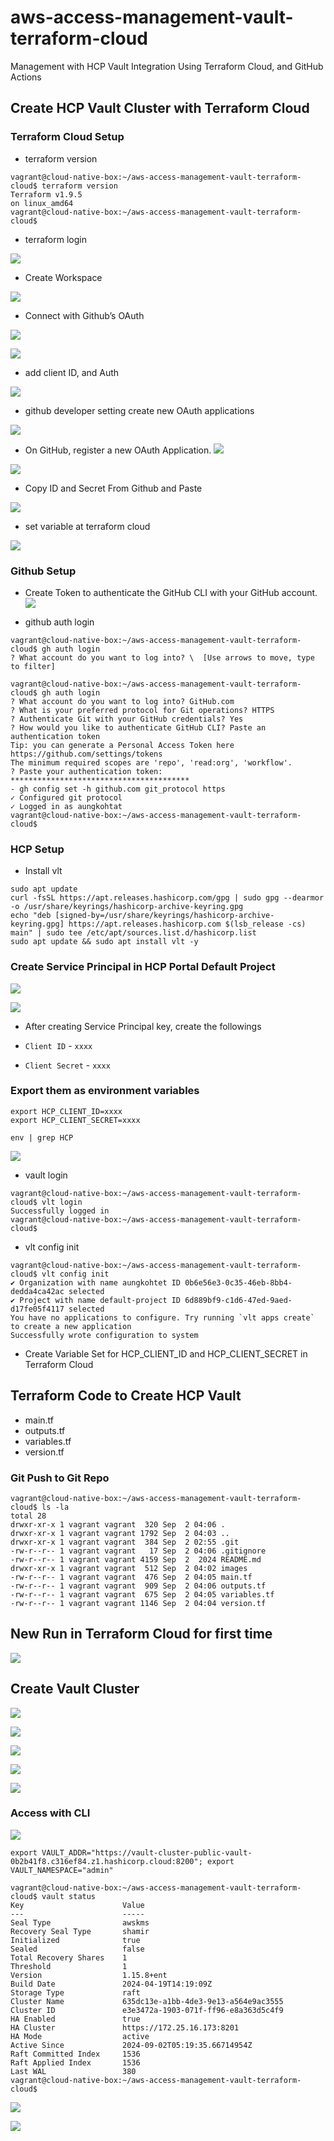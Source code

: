 # aws-access-management-vault-terraform-cloud
Management with HCP Vault Integration Using Terraform Cloud, and GitHub Actions

## Create HCP Vault Cluster with Terraform Cloud 

### Terraform Cloud Setup
- terraform version
```
vagrant@cloud-native-box:~/aws-access-management-vault-terraform-cloud$ terraform version
Terraform v1.9.5
on linux_amd64
vagrant@cloud-native-box:~/aws-access-management-vault-terraform-cloud$ 
```
- terraform login

![](./images/Screenshot%202024-09-02%20at%2010.04.34 AM.png)

- Create Workspace

![](./images/Screenshot%202024-09-02%20at%2010.07.56 AM.png)

- Connect with Github’s OAuth

![](./images/Screenshot%202024-09-02%20at%2010.10.46 AM.png)

![](./images/Screenshot%202024-09-02%20at%2010.11.21 AM.png)

- add client ID, and Auth

![](./images/Screenshot%202024-09-02%20at%2010.12.52 AM.png)

- github developer setting create new OAuth applications

![](./images/Screenshot%202024-09-02%20at%2010.13.55 AM.png)

- On GitHub, register a new OAuth Application. 
![](./images/Screenshot%202024-09-02%20at%2010.16.07 AM.png)

![](./images/Screenshot%202024-09-02%20at%2010.18.22 AM.png)

- Copy ID and Secret From Github and Paste

![](./images/Screenshot%202024-09-02%20at%2010.20.04 AM.png)

- set variable at terraform cloud

![](./images/Screenshot%202024-09-02%20at%2010.36.05 AM.png)

### Github Setup

- Create Token to authenticate the GitHub CLI with your GitHub account.
![](./images/Screenshot%202024-09-02%20at%2010.38.04 AM.png)

- github auth login

```
vagrant@cloud-native-box:~/aws-access-management-vault-terraform-cloud$ gh auth login 
? What account do you want to log into? \  [Use arrows to move, type to filter]

vagrant@cloud-native-box:~/aws-access-management-vault-terraform-cloud$ gh auth login 
? What account do you want to log into? GitHub.com
? What is your preferred protocol for Git operations? HTTPS
? Authenticate Git with your GitHub credentials? Yes
? How would you like to authenticate GitHub CLI? Paste an authentication token
Tip: you can generate a Personal Access Token here https://github.com/settings/tokens
The minimum required scopes are 'repo', 'read:org', 'workflow'.
? Paste your authentication token: ****************************************
- gh config set -h github.com git_protocol https
✓ Configured git protocol
✓ Logged in as aungkohtat
vagrant@cloud-native-box:~/aws-access-management-vault-terraform-cloud$ 
```

### HCP Setup

- Install vlt
```
sudo apt update
curl -fsSL https://apt.releases.hashicorp.com/gpg | sudo gpg --dearmor -o /usr/share/keyrings/hashicorp-archive-keyring.gpg
echo "deb [signed-by=/usr/share/keyrings/hashicorp-archive-keyring.gpg] https://apt.releases.hashicorp.com $(lsb_release -cs) main" | sudo tee /etc/apt/sources.list.d/hashicorp.list
sudo apt update && sudo apt install vlt -y
```

### Create Service Principal in HCP Portal Default Project

![](./images/Screenshot%202024-09-02%20at%2010.57.22 AM.png)

![](./images/Screenshot%202024-09-02%20at%2010.59.01 AM.png)

- After creating Service Principal key, create the followings

- `Client ID` - `xxxx`
- `Client Secret` - `xxxx`

### Export them as environment variables
```
export HCP_CLIENT_ID=xxxx
export HCP_CLIENT_SECRET=xxxx

env | grep HCP
```

![](./images/Screenshot%202024-09-02%20at%2011.02.06 AM.png)

- vault login

```
vagrant@cloud-native-box:~/aws-access-management-vault-terraform-cloud$ vlt login
Successfully logged in
vagrant@cloud-native-box:~/aws-access-management-vault-terraform-cloud$ 
```

- vlt config init

```
vagrant@cloud-native-box:~/aws-access-management-vault-terraform-cloud$ vlt config init
✔ Organization with name aungkohtet ID 0b6e56e3-0c35-46eb-8bb4-dedda4ca42ac selected
✔ Project with name default-project ID 6d889bf9-c1d6-47ed-9aed-d17fe05f4117 selected
You have no applications to configure. Try running `vlt apps create` to create a new application
Successfully wrote configuration to system
```

- Create Variable Set for HCP_CLIENT_ID and HCP_CLIENT_SECRET in Terraform Cloud

## Terraform Code to Create HCP Vault
- main.tf
- outputs.tf
- variables.tf
- version.tf

### Git Push to Git Repo

```
vagrant@cloud-native-box:~/aws-access-management-vault-terraform-cloud$ ls -la
total 28
drwxr-xr-x 1 vagrant vagrant  320 Sep  2 04:06 .
drwxr-xr-x 1 vagrant vagrant 1792 Sep  2 04:03 ..
drwxr-xr-x 1 vagrant vagrant  384 Sep  2 02:55 .git
-rw-r--r-- 1 vagrant vagrant   17 Sep  2 04:06 .gitignore
-rw-r--r-- 1 vagrant vagrant 4159 Sep  2  2024 README.md
drwxr-xr-x 1 vagrant vagrant  512 Sep  2 04:02 images
-rw-r--r-- 1 vagrant vagrant  476 Sep  2 04:05 main.tf
-rw-r--r-- 1 vagrant vagrant  909 Sep  2 04:06 outputs.tf
-rw-r--r-- 1 vagrant vagrant  675 Sep  2 04:05 variables.tf
-rw-r--r-- 1 vagrant vagrant 1146 Sep  2 04:04 version.tf
```



## New Run in Terraform Cloud for first time

![](./images/Screenshot%202024-09-02%20at%2011.18.50 AM.png)

## Create Vault Cluster
![](./images/Screenshot%202024-09-02%20at%2012.10.28 PM.png)


![](./images/Screenshot%202024-09-02%20at%2012.10.53 PM.png)

![](./images/Screenshot%202024-09-02%20at%2010.38.04 AM.png)

![](./images/Screenshot%202024-09-02%20at%2012.47.54 PM.png)


![](./images/Screenshot%202024-09-02%20at%2012.48.43 PM.png)


### Access with CLI

![](./images/Screenshot%202024-09-02%20at%2012.54.27 PM.png)

```
export VAULT_ADDR="https://vault-cluster-public-vault-0b2b41f8.c316ef84.z1.hashicorp.cloud:8200"; export VAULT_NAMESPACE="admin"
```

```
vagrant@cloud-native-box:~/aws-access-management-vault-terraform-cloud$ vault status
Key                      Value
---                      -----
Seal Type                awskms
Recovery Seal Type       shamir
Initialized              true
Sealed                   false
Total Recovery Shares    1
Threshold                1
Version                  1.15.8+ent
Build Date               2024-04-19T14:19:09Z
Storage Type             raft
Cluster Name             635dc13e-a1bb-4de3-9e13-a564e9ac3555
Cluster ID               e3e3472a-1903-071f-ff96-e8a363d5c4f9
HA Enabled               true
HA Cluster               https://172.25.16.173:8201
HA Mode                  active
Active Since             2024-09-02T05:19:35.66714954Z
Raft Committed Index     1536
Raft Applied Index       1536
Last WAL                 380
vagrant@cloud-native-box:~/aws-access-management-vault-terraform-cloud$ 
```

![](./images/Screenshot%202024-09-02%20at%2012.56.56 PM.png)

![](./images/Screenshot%202024-09-02%20at%2012.57.57 PM.png)



